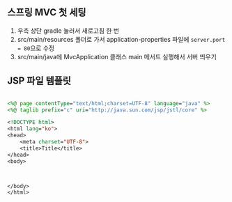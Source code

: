 

## 스프링 MVC 첫 세팅
1. 우측 상단 gradle 눌러서 새로고침 한 번
2. src/main/resources 폴더로 가서 application-properties 파일에 `server.port = 80`으로 수정
3. src/main/java에 MvcApplication 클래스 main 메서드 실행해서 서버 띄우기


## JSP 파일 템플릿
```jsp

<%@ page contentType="text/html;charset=UTF-8" language="java" %>
<%@ taglib prefix="c" uri="http://java.sun.com/jsp/jstl/core" %>

<!DOCTYPE html>
<html lang="ko">
<head>
    <meta charset="UTF-8">
    <title>Title</title>
</head>
<body>



</body>
</html>

```